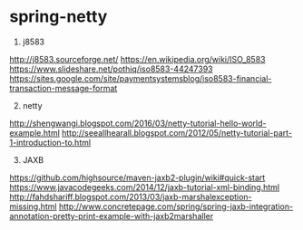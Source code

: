 # spring-netty

1. j8583

http://j8583.sourceforge.net/
https://en.wikipedia.org/wiki/ISO_8583
https://www.slideshare.net/pothiq/iso8583-44247393
https://sites.google.com/site/paymentsystemsblog/iso8583-financial-transaction-message-format

2. netty

http://shengwangi.blogspot.com/2016/03/netty-tutorial-hello-world-example.html
http://seeallhearall.blogspot.com/2012/05/netty-tutorial-part-1-introduction-to.html

3. JAXB

https://github.com/highsource/maven-jaxb2-plugin/wiki#quick-start
https://www.javacodegeeks.com/2014/12/jaxb-tutorial-xml-binding.html
http://fahdshariff.blogspot.com/2013/03/jaxb-marshalexception-missing.html
http://www.concretepage.com/spring/spring-jaxb-integration-annotation-pretty-print-example-with-jaxb2marshaller

